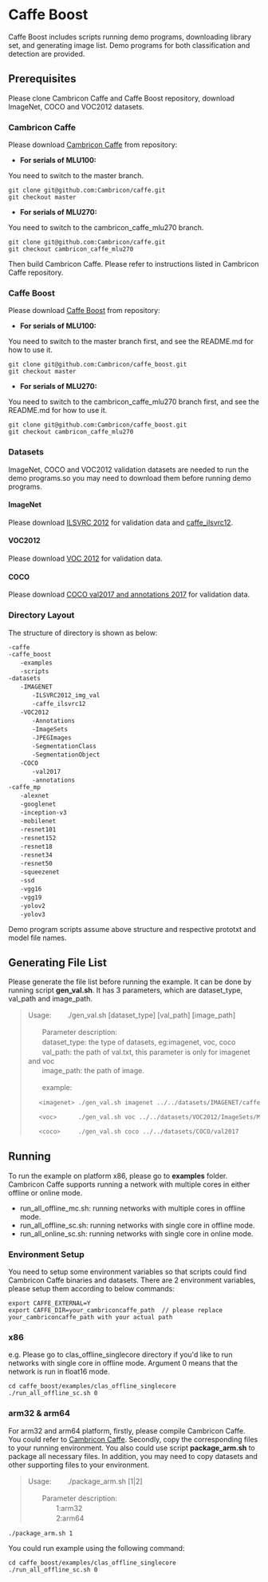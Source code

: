 # Caffe Boost
Caffe Boost includes scripts running demo programs, downloading library set, and generating image list. Demo programs for both classification and detection are provided.  

## Prerequisites
Please clone Cambricon Caffe and Caffe Boost repository, download ImageNet, COCO and VOC2012 datasets.

### Cambricon Caffe
Please download [Cambricon Caffe](https://github.com/Cambricon/caffe) from repository:

* **For serials of MLU100:**

You need to switch to the master branch.

```
git clone git@github.com:Cambricon/caffe.git
git checkout master
```

* **For serials of MLU270:**

You need to switch to the cambricon_caffe_mlu270 branch.

```
git clone git@github.com:Cambricon/caffe.git
git checkout cambricon_caffe_mlu270
```

Then build Cambricon Caffe. Please refer to instructions listed in Cambricon Caffe repository.

### Caffe Boost
Please download [Caffe Boost](https://github.com/Cambricon/caffe_boost) from repository:

* **For serials of MLU100:**

You need to switch to the master branch first, and see the README.md for how to use it.

```
git clone git@github.com:Cambricon/caffe_boost.git
git checkout master
```

* **For serials of MLU270:**

You need to switch to the cambricon_caffe_mlu270 branch first, and see the README.md for how to use it.

```
git clone git@github.com:Cambricon/caffe_boost.git
git checkout cambricon_caffe_mlu270
```

### Datasets
ImageNet, COCO and VOC2012 validation datasets are needed to run the demo programs.so you may need to download them before running demo programs.

#### ImageNet
Please download [ILSVRC 2012](http://image-net.org/challenges/LSVRC/2012/index) for validation data and [caffe_ilsvrc12](http://dl.caffe.berkeleyvision.org).

#### VOC2012
Please download [VOC 2012](http://host.robots.ox.ac.uk/pascal/VOC) for validation data.

#### COCO
Please download [COCO val2017 and annotations 2017](http://cocodataset.org) for validation data.

### Directory Layout
The structure of directory is shown as below:  
```
-caffe  
-caffe_boost   
　　-examples  
　　-scripts  
-datasets  
　　-IMAGENET  
　　　　-ILSVRC2012_img_val
　　　　-caffe_ilsvrc12
　　-VOC2012  
　　　　-Annotations  
　　　　-ImageSets  
　　　　-JPEGImages  
　　　　-SegmentationClass  
　　　　-SegmentationObject  
　　-COCO  
　　　　-val2017  
　　　　-annotations  
-caffe_mp
　　-alexnet
　　-googlenet
　　-inception-v3
　　-mobilenet
　　-resnet101
　　-resnet152
　　-resnet18
　　-resnet34
　　-resnet50
　　-squeezenet
　　-ssd
　　-vgg16
　　-vgg19
　　-yolov2
　　-yolov3
```
Demo program scripts assume above structure and respective prototxt and model file names.

## Generating File List
Please generate the file list before running the example. It can be done by running script **gen_val.sh**. It has 3 parameters, which are dataset_type, val_path and image_path.
> Usage:
>　　./gen_val.sh [dataset_type] [val_path] [image_path]
> 
>　　Parameter description:  
>　　dataset_type: the type of datasets, eg:imagenet, voc, coco  
>　　val_path: the path of val.txt, this parameter is only for imagenet and voc  
>　　image_path: the path of image.
> 
>　　example:
>    ```sh
>       <imagenet> ./gen_val.sh imagenet ../../datasets/IMAGENET/caffe_ilsvrc12/val.txt ../../datasets/IMAGENET/ILSVRC2012_img_val
>
>       <voc>      ./gen_val.sh voc ../../datasets/VOC2012/ImageSets/Main/val.txt ../../datasets/VOC2012/JPEGImages 
>
>       <coco>     ./gen_val.sh coco ../../datasets/COCO/val2017
>    ```
## Running
To run the example on platform x86, please go to **examples** folder.
Cambricon Caffe supports running a network with multiple cores in either offline or online mode.
- run_all_offline_mc.sh: running networks with multiple cores in offline mode.
- run_all_offline_sc.sh: running networks with single core in offline mode.
- run_all_online_sc.sh: running networks with single core in online mode.

### Environment Setup
You need to setup some environment variables so that scripts could find Cambricon Caffe binaries and datasets. There are 2 environment variables, please setup them according to below commands:
```
export CAFFE_EXTERNAL=Y
export CAFFE_DIR=your_cambriconcaffe_path  // please replace your_cambriconcaffe_path with your actual path
```

### x86
e.g. Please go to clas_offline_singlecore directory if you'd like to run networks with single core in offline mode. Argument 0 means that the network is run in float16 mode.
```
cd caffe_boost/examples/clas_offline_singlecore
./run_all_offline_sc.sh 0
```

### arm32 & arm64
For arm32 and arm64 platform, firstly, please compile Cambricon Caffe. You could refer to [Cambricon Caffe](https://github.com/Cambricon/caffe).  Secondly, copy the corresponding files to your running environment. You also could use script **package_arm.sh** to package all necessary files. In addition, you may need to copy datasets and other supporting files to your environment.
> Usage:
>　　./package_arm.sh [1|2]
> 
>　　Parameter description:  
>　　　　1:arm32  
>　　　　2:arm64  
```
./package_arm.sh 1
```
 You could run example using the following command:
```
cd caffe_boost/examples/clas_offline_singlecore
./run_all_offline_sc.sh 0
```
